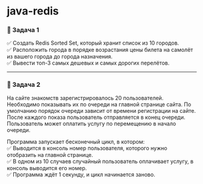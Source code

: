 # java-redis

### 📌 Задача 1
:white_check_mark: Создать Redis Sorted Set, который хранит список из 10 городов.     
:white_check_mark: Расположить города в порядке возрастания цены билета на самолёт из вашего города до города назначения.   
:white_check_mark: Вывести топ-3 самых дешевых и самых дорогих перелётов. 
____

### 📌 Задача 2
На сайте знакомств зарегистрировалось 20 пользователей.
Необходимо показывать их по очереди на главной странице сайта.
По умолчанию порядок очереди зависит от времени регистрации на сайте.
После каждого показа пользователь отправляется в конец очереди.
Пользователь может оплатить услугу по перемещению в начало очереди.

Программа запускает бесконечный цикл, в котором:    
:white_check_mark: Выводится в консоль номер пользователя, которого нужно отобразить на главной странице.   
:white_check_mark: В одном из 10 случаев случайный пользователь оплачивает услугу, в консоль выводится его номер.   
:white_check_mark: Программа ждёт 1 секунду, и цикл начинается заново.    
